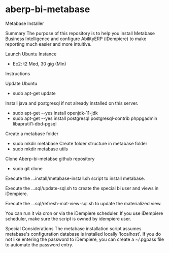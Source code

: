 # aberp-bi-metabase

Metabase Installer

Summary
The purpose of this repository is to help you install Metabase Business Intelligence and configure AbilityERP (iDempiere) to make reporting much easier and more intuitive.

Launch Ubuntu Instance
  - Ec2: t2 Med, 30 gig (Min)

Instructions

Update Ubuntu 
  - sudo apt-get update

Install java and postgresql if not already installed on this server.
  - sudo apt-get --yes install openjdk-11-jdk
  - sudo apt-get --yes install postgresql postgresql-contrib phppgadmin libaprutil1-dbd-pgsql

Create a metabase folder
  - sudo mkdir metabase
Create folder structure in metabase folder
  - sudo mkdir metabase utils

Clone Aberp-bi-metabse github repository
  - sudo git clone 

Execute the ...install/metabase-install.sh script to install metabase.

Execute the ...sql/update-sql.sh to create the special bi user and views in iDempiere.

Execute the ...sql/refresh-mat-view-sql.sh to update the materialized view.

You can run it via cron or via the iDempiere scheduler.
If you use iDempiere scheduler, make sure the script is owned by idempiere user.

Special Considerations
The metabase installation script assumes metabase's configuration database is installed locally 'localhost'.
If you do not like entering the password to iDempiere, you can create a ~/.pgpass file to automate the password entry.
